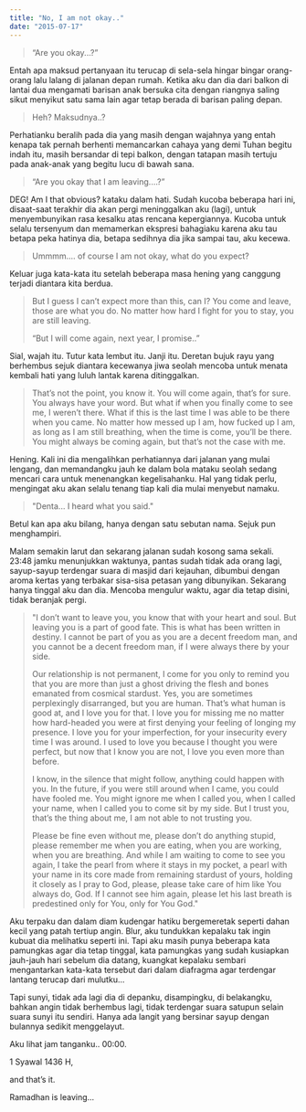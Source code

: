 ```yaml
---
title: "No, I am not okay.."
date: "2015-07-17"
---
```


> “Are you okay...?”

Entah apa maksud pertanyaan itu terucap di sela-sela hingar bingar orang-orang lalu lalang di jalanan depan rumah. Ketika aku dan dia dari balkon di lantai dua mengamati barisan anak bersuka cita dengan riangnya saling sikut menyikut satu sama lain agar tetap berada di barisan paling depan.

> Heh? Maksudnya..?

Perhatianku beralih pada dia yang masih dengan wajahnya yang entah kenapa tak pernah berhenti memancarkan cahaya yang demi Tuhan begitu indah itu, masih bersandar di tepi balkon, dengan tatapan masih tertuju pada anak-anak yang begitu lucu di bawah sana.

> “Are you okay that I am leaving....?”

DEG! Am I that obvious? kataku dalam hati. Sudah kucoba beberapa hari ini, disaat-saat terakhir dia akan pergi meninggalkan aku (lagi), untuk menyembunyikan rasa kesalku atas rencana kepergiannya. Kucoba untuk selalu tersenyum dan memamerkan ekspresi bahagiaku karena aku tau betapa peka hatinya dia, betapa sedihnya dia jika sampai tau, aku kecewa.

> Ummmm.... of course I am not okay, what do you expect?

Keluar juga kata-kata itu setelah beberapa masa hening yang canggung terjadi diantara kita berdua.

> But I guess I can’t expect more than this, can I? You come and leave, those are what you do. No matter how hard I fight for you to stay, you are still leaving.
> 
> “But I will come again, next year, I promise..”

Sial, wajah itu. Tutur kata lembut itu. Janji itu. Deretan bujuk rayu yang berhembus sejuk diantara kecewanya jiwa seolah mencoba untuk menata kembali hati yang luluh lantak karena ditinggalkan.

> That’s not the point, you know it. You will come again, that’s for sure. You always have your word. But what if when you finally come to see me, I weren’t there. What if this is the last time I was able to be there when you came. No matter how messed up I am, how fucked up I am, as long as I am still breathing, when the time is come, you’ll be there. You might always be coming again, but that’s not the case with me.

Hening. Kali ini dia mengalihkan perhatiannya dari jalanan yang mulai lengang, dan memandangku jauh ke dalam bola mataku seolah sedang mencari cara untuk menenangkan kegelisahanku. Hal yang tidak perlu, mengingat aku akan selalu tenang tiap kali dia mulai menyebut namaku.

> "Denta... I heard what you said."

Betul kan apa aku bilang, hanya dengan satu sebutan nama. Sejuk pun menghampiri.

Malam semakin larut dan sekarang jalanan sudah kosong sama sekali. 23:48 jamku menunjukkan waktunya, pantas sudah tidak ada orang lagi, sayup-sayup terdengar suara di masjid dari kejauhan, dibumbui dengan aroma kertas yang terbakar sisa-sisa petasan yang dibunyikan. Sekarang hanya tinggal aku dan dia. Mencoba mengulur waktu, agar dia tetap disini, tidak beranjak pergi.

> "I don’t want to leave you, you know that with your heart and soul. But leaving you is a part of good fate. This is what has been written in destiny. I cannot be part of you as you are a decent freedom man, and you cannot be a decent freedom man, if I were always there by your side.
> 
> Our relationship is not permanent, I come for you only to remind you that you are more than just a ghost driving the flesh and bones emanated from cosmical stardust. Yes, you are sometimes perplexingly disarranged, but you are human. That’s what human is good at, and I love you for that. I love you for missing me no matter how hard-headed you were at first denying your feeling of longing my presence. I love you for your imperfection, for your insecurity every time I was around. I used to love you because I thought you were perfect, but now that I know you are not, I love you even more than before.
> 
> I know, in the silence that might follow, anything could happen with you. In the future, if you were still around when I came, you could have fooled me. You might ignore me when I called you, when I called your name, when I called you to come sit by my side. But I trust you, that’s the thing about me, I am not able to not trusting you.
> 
> Please be fine even without me, please don’t do anything stupid, please remember me when you are eating, when you are working, when you are breathing. And while I am waiting to come to see you again, I take the pearl from where it stays in my pocket, a pearl with your name in its core made from remaining stardust of yours, holding it closely as I pray to God, please, please take care of him like You always do, God. If I cannot see him again, please let his last breath is predestined only for You, only for You God."

Aku terpaku dan dalam diam kudengar hatiku bergemeretak seperti dahan kecil yang patah tertiup angin. Blur, aku tundukkan kepalaku tak ingin kubuat dia melihatku seperti ini. Tapi aku masih punya beberapa kata pamungkas agar dia tetap tinggal, kata pamungkas yang sudah kusiapkan jauh-jauh hari sebelum dia datang, kuangkat kepalaku sembari mengantarkan kata-kata tersebut dari dalam diafragma agar terdengar lantang terucap dari mulutku...

Tapi sunyi, tidak ada lagi dia di depanku, disampingku, di belakangku, bahkan angin tidak berhembus lagi, tidak terdengar suara satupun selain suara sunyi itu sendiri. Hanya ada langit yang bersinar sayup dengan bulannya sedikit menggelayut.

Aku lihat jam tanganku.. 00:00.

1 Syawal 1436 H,

and that’s it.

Ramadhan is leaving...
